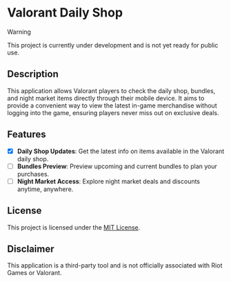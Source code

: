 # Valorant Daily Shop

> [!WARNING]
> This project is currently under development and is not yet ready for public use.

## Description

This application allows Valorant players to check the daily shop, bundles, and night market items directly through their
mobile device. It aims to provide a convenient way to view the latest in-game merchandise without logging into the game,
ensuring players never miss out on exclusive deals.

## Features

- [x] **Daily Shop Updates**: Get the latest info on items available in the Valorant daily shop.
- [ ] **Bundles Preview**: Preview upcoming and current bundles to plan your purchases.
- [ ] **Night Market Access**: Explore night market deals and discounts anytime, anywhere.

## License

This project is licensed under the [MIT License](LICENSE).

## Disclaimer

This application is a third-party tool and is not officially associated with Riot Games or Valorant.

